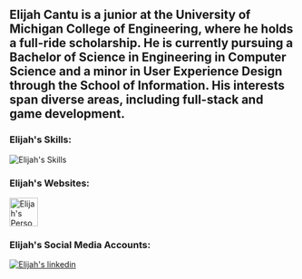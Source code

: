 <div align="left">
    <h2>
        Elijah Cantu is a junior at the University of Michigan College of Engineering, where he holds a full-ride scholarship. He is currently pursuing a Bachelor of Science in Engineering in Computer Science and a minor in User Experience Design through the School of Information. His interests span diverse areas, including full-stack and game development.
    </h2>
    <h3>Elijah's Skills:</h3>
    <img src="https://skillicons.dev/icons?i=js,html,css,py,bash,cs,cpp,c,sqlite,aws,cloudflare,nodejs,react,flask,django,webpack,nginx" alt="Elijah's Skills">
    <h3>Elijah's Websites:</h3>
    <a href="https://elijahcantu.com">
        <img src="https://elijahcantu.com/assets/images/elijahcantu.jpg" alt="Elijah's Personal Website" style="height:50px;">
    </a>
    <h3>Elijah's Social Media Accounts:</h3>
    <a href="https://www.linkedin.com/in/elijahcantu">
        <img src="https://skillicons.dev/icons?i=linkedin" alt="Elijah's linkedin">
    </a>
    
 
    
</div>
